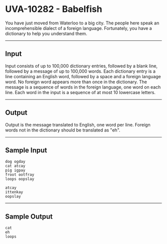 # UVA-10282 - Babelfish

You have just moved from Waterloo to a big city. The people here speak an incomprehensible dialect of a foreign language. Fortunately, you have a dictionary to help you understand them.

---
## Input

Input consists of up to 100,000 dictionary entries, followed by a blank line, followed by a message of up to 100,000 words. Each dictionary entry is a line containing an English word, followed by a space and a foreign language word. No foreign word appears more than once in the dictionary. The message is a sequence of words in the foreign language, one word on each line. Each word in the input is a sequence of at most 10 lowercase letters.

---
## Output

Output is the message translated to English, one word per line. Foreign words not in the dictionary should be translated as "eh".

---
## Sample Input

```
dog ogday
cat atcay
pig igpay
froot ootfray
loops oopslay

atcay
ittenkay
oopslay
```

---
## Sample Output

```
cat
eh
loops
```